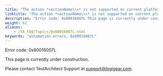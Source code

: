 ```yaml
--- 
title: "The action *<actionName\\>* is not supported on current platform."
linktitle: "The action *<actionName\\>* is not supported on current platform."
description: "Error code: 0x80016007L This page is currently under construction. Please contact TestArchitect Support at support@logigear.com ."
weight: 62
aliases: 
    - /TA_FAQ/Topics/0x80016007L.html
keywords: "automation errors, 0x80016007L"
---
```


Error code: 0x80016007L

This page is currently under construction.

Please contact TestArchitect Support at [support@logigear.com](mailto:support@logigear.com).




